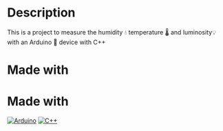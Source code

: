 # Description
This is a project to measure the humidity 💧 temperature 🌡️ and luminosity💡 with an Arduino 🤖 device with C++

# Made with
# Made with
[![Arduino](https://img.shields.io/badge/arduino-2e84bb?style=for-the-badge&logo=arduino&logoColor=white&labelColor=000000)]()
[![C++](https://img.shields.io/badge/c++-048?style=for-the-badge&logo=cplusplus&logoColor=white&labelColor=000000)]()
